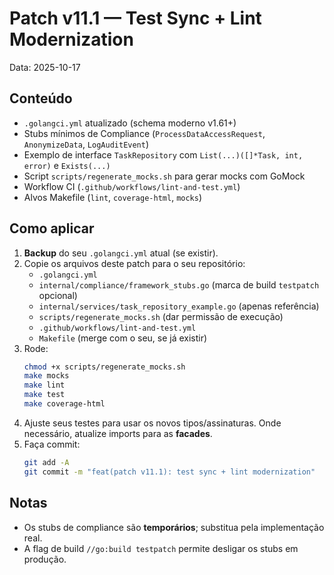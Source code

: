 # Patch v11.1 — Test Sync + Lint Modernization

Data: 2025-10-17

## Conteúdo
- `.golangci.yml` atualizado (schema moderno v1.61+)
- Stubs mínimos de Compliance (`ProcessDataAccessRequest`, `AnonymizeData`, `LogAuditEvent`)
- Exemplo de interface `TaskRepository` com `List(...)([]*Task, int, error)` e `Exists(...)`
- Script `scripts/regenerate_mocks.sh` para gerar mocks com GoMock
- Workflow CI (`.github/workflows/lint-and-test.yml`)
- Alvos Makefile (`lint`, `coverage-html`, `mocks`)

## Como aplicar

1) **Backup** do seu `.golangci.yml` atual (se existir).
2) Copie os arquivos deste patch para o seu repositório:
   - `.golangci.yml`
   - `internal/compliance/framework_stubs.go`  (marca de build `testpatch` opcional)
   - `internal/services/task_repository_example.go` (apenas referência)
   - `scripts/regenerate_mocks.sh` (dar permissão de execução)
   - `.github/workflows/lint-and-test.yml`
   - `Makefile` (merge com o seu, se já existir)
3) Rode:
   ```bash
   chmod +x scripts/regenerate_mocks.sh
   make mocks
   make lint
   make test
   make coverage-html
   ```
4) Ajuste seus testes para usar os novos tipos/assinaturas. Onde necessário, atualize imports para as **facades**.
5) Faça commit:
   ```bash
   git add -A
   git commit -m "feat(patch v11.1): test sync + lint modernization"
   ```

## Notas
- Os stubs de compliance são **temporários**; substitua pela implementação real.
- A flag de build `//go:build testpatch` permite desligar os stubs em produção.